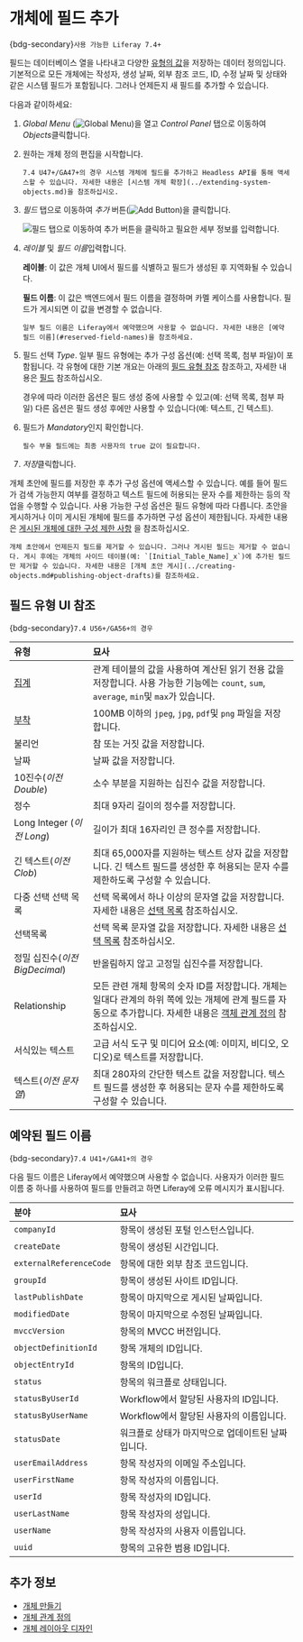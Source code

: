 
# 개체에 필드 추가

{bdg-secondary}`사용 가능한 Liferay 7.4+`

필드는 데이터베이스 열을 나타내고 다양한 [유형의 값](#field-types-ui-reference)을 저장하는 데이터 정의입니다. 기본적으로 모든 개체에는 작성자, 생성 날짜, 외부 참조 코드, ID, 수정 날짜 및 상태와 같은 시스템 필드가 포함됩니다. 그러나 언제든지 새 필드를 추가할 수 있습니다.

다음과 같이하세요:

1. *Global Menu* (![Global Menu](../../../../images/icon-applications-menu.png))을 열고 *Control Panel* 탭으로 이동하여 *Objects*클릭합니다.

1. 원하는 개체 정의 편집을 시작합니다.

   ```{note}
   7.4 U47+/GA47+의 경우 시스템 개체에 필드를 추가하고 Headless API를 통해 액세스할 수 있습니다. 자세한 내용은 [시스템 개체 확장](../extending-system-objects.md)을 참조하십시오.
   ```

1. *필드* 탭으로 이동하여 *추가* 버튼(![Add Button](../../../../images/icon-add.png))을 클릭합니다.

   ![필드 탭으로 이동하여 추가 버튼을 클릭하고 필요한 세부 정보를 입력합니다.](./adding-fields-to-objects/images/01.png)

1. *레이블* 및 *필드 이름*입력합니다.

   **레이블**: 이 값은 개체 UI에서 필드를 식별하고 필드가 생성된 후 지역화될 수 있습니다.

   **필드 이름**: 이 값은 백엔드에서 필드 이름을 결정하며 카멜 케이스를 사용합니다. 필드가 게시되면 이 값을 변경할 수 없습니다.

   ```{note}
   일부 필드 이름은 Liferay에서 예약했으며 사용할 수 없습니다. 자세한 내용은 [예약 필드 이름](#reserved-field-names)을 참조하세요. 
   ```

1. 필드 선택 *Type*. 일부 필드 유형에는 추가 구성 옵션(예: 선택 목록, 첨부 파일)이 포함됩니다. 각 유형에 대한 기본 개요는 아래의 [필드 유형 참조](#field-types-ui-reference) 참조하고, 자세한 내용은 [필드](../fields.md) 참조하십시오.

   경우에 따라 이러한 옵션은 필드 생성 중에 사용할 수 있고(예: 선택 목록, 첨부 파일) 다른 옵션은 필드 생성 후에만 사용할 수 있습니다(예: 텍스트, 긴 텍스트).

1. 필드가 *Mandatory*인지 확인합니다.

   ```{note}
   필수 부울 필드에는 최종 사용자의 true 값이 필요합니다.
   ```

1. *저장*클릭합니다.

개체 초안에 필드를 저장한 후 추가 구성 옵션에 액세스할 수 있습니다. 예를 들어 필드가 검색 가능한지 여부를 결정하고 텍스트 필드에 허용되는 문자 수를 제한하는 등의 작업을 수행할 수 있습니다. 사용 가능한 구성 옵션은 필드 유형에 따라 다릅니다. 초안을 게시하거나 이미 게시된 개체에 필드를 추가하면 구성 옵션이 제한됩니다. 자세한 내용은 [게시된 개체에 대한 구성 제한 사항](../creating-objects.md#configuration-restrictions-for-published-objects) 을 참조하십시오.

```{important}
개체 초안에서 언제든지 필드를 제거할 수 있습니다. 그러나 게시된 필드는 제거할 수 없습니다. 게시 후에는 개체의 사이드 테이블(예: `[Initial_Table_Name]_x`)에 추가된 필드만 제거할 수 있습니다. 자세한 내용은 [개체 초안 게시](../creating-objects.md#publishing-object-drafts)를 참조하세요.
```

## 필드 유형 UI 참조

{bdg-secondary}`7.4 U56+/GA56+의 경우`

| 유형                            | 묘사                                                                                                                                                   |
|:----------------------------- |:---------------------------------------------------------------------------------------------------------------------------------------------------- |
| [집계](./aggregation-fields.md) | 관계 테이블의 값을 사용하여 계산된 읽기 전용 값을 저장합니다. 사용 가능한 기능에는 `count`, `sum`, `average`, `min`및 `max`가 있습니다.                                                       |
| [부착](./attachment-fields.md)  | 100MB 이하의 `jpeg`, `jpg`, `pdf`및 `png` 파일을 저장합니다.                                                                                                     |
| 불리언                           | 참 또는 거짓 값을 저장합니다.                                                                                                                                    |
| 날짜                            | 날짜 값을 저장합니다.                                                                                                                                         |
| 10진수(*이전 Double*)             | 소수 부분을 지원하는 십진수 값을 저장합니다.                                                                                                                            |
| 정수                            | 최대 9자리 길이의 정수를 저장합니다.                                                                                                                                |
| Long Integer (*이전 Long*)      | 길이가 최대 16자리인 큰 정수를 저장합니다.                                                                                                                            |
| 긴 텍스트(*이전 Clob*)              | 최대 65,000자를 지원하는 텍스트 상자 값을 저장합니다. 긴 텍스트 필드를 생성한 후 허용되는 문자 수를 제한하도록 구성할 수 있습니다.                                                                       |
| 다중 선택 선택 목록                   | 선택 목록에서 하나 이상의 문자열 값을 저장합니다. 자세한 내용은 [선택 목록](../../picklists.md) 참조하십시오.                                                                             |
| 선택목록                          | 선택 목록 문자열 값을 저장합니다. 자세한 내용은 [선택 목록](../../picklists.md) 참조하십시오.                                                                                      |
| 정밀 십진수(*이전 BigDecimal*)       | 반올림하지 않고 고정밀 십진수를 저장합니다.                                                                                                                             |
| Relationship                  | 모든 관련 개체 항목의 숫자 ID를 저장합니다. 개체는 일대다 관계의 하위 쪽에 있는 개체에 관계 필드를 자동으로 추가합니다. 자세한 내용은 [객체 관계 정의](../relationships/defining-object-relationships.md) 참조하십시오. |
| 서식있는 텍스트                      | 고급 서식 도구 및 미디어 요소(예: 이미지, 비디오, 오디오)로 텍스트를 저장합니다.                                                                                                     |
| 텍스트(*이전 문자열*)                 | 최대 280자의 간단한 텍스트 값을 저장합니다. 텍스트 필드를 생성한 후 허용되는 문자 수를 제한하도록 구성할 수 있습니다.                                                                                |

## 예약된 필드 이름

{bdg-secondary}`7.4 U41+/GA41+의 경우`

다음 필드 이름은 Liferay에서 예약했으며 사용할 수 없습니다. 사용자가 이러한 필드 이름 중 하나를 사용하여 필드를 만들려고 하면 Liferay에 오류 메시지가 표시됩니다.

| 분야                      | 묘사                          |
|:----------------------- |:--------------------------- |
| `companyId`             | 항목이 생성된 포털 인스턴스입니다.         |
| `createDate`            | 항목이 생성된 시간입니다.              |
| `externalReferenceCode` | 항목에 대한 외부 참조 코드입니다.         |
| `groupId`               | 항목이 생성된 사이트 ID입니다.          |
| `lastPublishDate`       | 항목이 마지막으로 게시된 날짜입니다.        |
| `modifiedDate`          | 항목이 마지막으로 수정된 날짜입니다.        |
| `mvccVersion`           | 항목의 MVCC 버전입니다.             |
| `objectDefinitionId`    | 항목 개체의 ID입니다.               |
| `objectEntryId`         | 항목의 ID입니다.                  |
| `status`                | 항목의 워크플로 상태입니다.             |
| `statusByUserId`        | Workflow에서 할당된 사용자의 ID입니다.  |
| `statusByUserName`      | Workflow에서 할당된 사용자의 이름입니다.  |
| `statusDate`            | 워크플로 상태가 마지막으로 업데이트된 날짜입니다. |
| `userEmailAddress`      | 항목 작성자의 이메일 주소입니다.          |
| `userFirstName`         | 항목 작성자의 이름입니다.              |
| `userId`                | 항목 작성자의 ID입니다.              |
| `userLastName`          | 항목 작성자의 성입니다.               |
| `userName`              | 항목 작성자의 사용자 이름입니다.          |
| `uuid`                  | 항목의 고유한 범용 ID입니다.           |

## 추가 정보

* [개체 만들기](../creating-objects.md)
* [개체 관계 정의](../relationships/defining-object-relationships.md)
* [개체 레이아웃 디자인](../layouts/designing-object-layouts.md)
